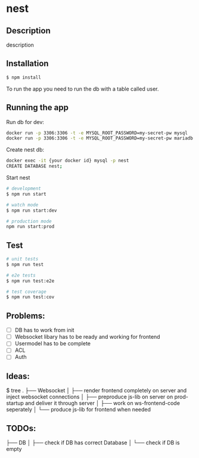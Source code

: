 # nest

## Description

description

## Installation

```bash
$ npm install
```

To run the app you need to run the db with a table called user.

## Running the app

Run db for dev:
```bash
docker run -p 3306:3306 -t -e MYSQL_ROOT_PASSWORD=my-secret-pw mysql
docker run -p 3306:3306 -t -e MYSQL_ROOT_PASSWORD=my-secret-pw mariadb
```
Create nest db:
```bash
docker exec -it {your docker id} mysql -p nest
CREATE DATABASE nest;
```
Start nest
```bash
# development
$ npm run start 

# watch mode
$ npm run start:dev

# production mode
npm run start:prod
```

## Test

```bash
# unit tests
$ npm run test

# e2e tests
$ npm run test:e2e

# test coverage
$ npm run test:cov
```


## Problems:

 - [ ] DB has to work from init
 - [ ] Websocket libary has to be ready and working for frontend
 - [ ] Usermodel has to be complete
 - [ ] ACL 
 - [ ] Auth

## Ideas:
$ tree
.
├── Websocket
│   ├── render frontend completely on server and inject websocket connections
│   ├── preproduce js-lib on server on prod-startup and deliver it through server
│   ├── work on ws-frontend-code seperately
│   └── produce js-lib for frontend when needed

## TODOs:

├── DB
│   ├── check if DB has correct Database
│   └── check if DB is empty